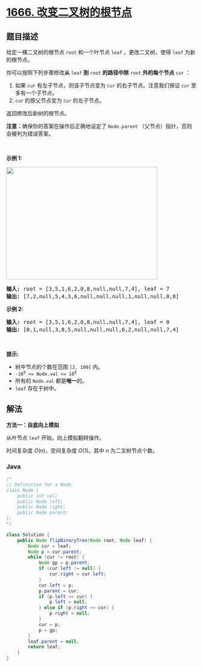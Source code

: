 # [1666. 改变二叉树的根节点](https://leetcode.cn/problems/change-the-root-of-a-binary-tree)

## 题目描述

<p>给定一棵二叉树的根节点 <code>root</code> 和一个叶节点 <code>leaf</code> ，更改二叉树，使得 <code>leaf</code> 为新的根节点。</p>

<p>你可以按照下列步骤修改<strong>从</strong> <code>leaf</code> <strong>到</strong> <code>root</code> <strong>的路径中除</strong> <code>root</code> <strong>外的每个节点</strong> <code>cur</code> ：</p>

<ol>
	<li>如果 <code>cur</code> 有左子节点，则该子节点变为 <code>cur</code> 的右子节点。注意我们保证 <code>cur</code> 至多有一个子节点。</li>
	<li><code>cur</code> 的原父节点变为 <code>cur</code> 的左子节点。</li>
</ol>

<p>返回修改后新树的根节点。</p>

<p><b>注意：</b>确保你的答案在操作后正确地设定了 <code>Node.parent</code> （父节点）指针，否则会被判为错误答案。</p>

<p> </p>

<p><strong>示例 1:</strong></p>
<img alt="" src="https://gcore.jsdelivr.net/gh/doocs/leetcode@main/solution/1600-1699/1666.Change%20the%20Root%20of%20a%20Binary%20Tree/images/fliptree.png" style="width: 400px; height: 298px;">
<pre><strong>输入:</strong> root = [3,5,1,6,2,0,8,null,null,7,4], leaf = 7
<strong>输出:</strong> [7,2,null,5,4,3,6,null,null,null,1,null,null,0,8]
</pre>

<p><strong>示例 2:</strong></p>

<pre><strong>输入:</strong> root = [3,5,1,6,2,0,8,null,null,7,4], leaf = 0
<strong>输出:</strong> [0,1,null,3,8,5,null,null,null,6,2,null,null,7,4]
</pre>

<p> </p>

<p><strong>提示:</strong></p>

<ul>
	<li>树中节点的个数在范围 <code>[2, 100]</code> 内。</li>
	<li><code>-10<sup>9</sup> &lt;= Node.val &lt;= 10<sup>9</sup></code></li>
	<li>所有的 <code>Node.val</code> 都是<strong>唯一</strong>的。</li>
	<li><code>leaf</code> 存在于树中。</li>
</ul>

## 解法

**方法一：自底向上模拟**

从叶节点 `leaf` 开始，向上模拟翻转操作。

时间复杂度 $O(n)$，空间复杂度 $O(1)$。其中 $n$ 为二叉树节点个数。

### **Java**

```java
/*
// Definition for a Node.
class Node {
    public int val;
    public Node left;
    public Node right;
    public Node parent;
};
*/

class Solution {
    public Node flipBinaryTree(Node root, Node leaf) {
        Node cur = leaf;
        Node p = cur.parent;
        while (cur != root) {
            Node gp = p.parent;
            if (cur.left != null) {
                cur.right = cur.left;
            }
            cur.left = p;
            p.parent = cur;
            if (p.left == cur) {
                p.left = null;
            } else if (p.right == cur) {
                p.right = null;
            }
            cur = p;
            p = gp;
        }
        leaf.parent = null;
        return leaf;
    }
}
```
